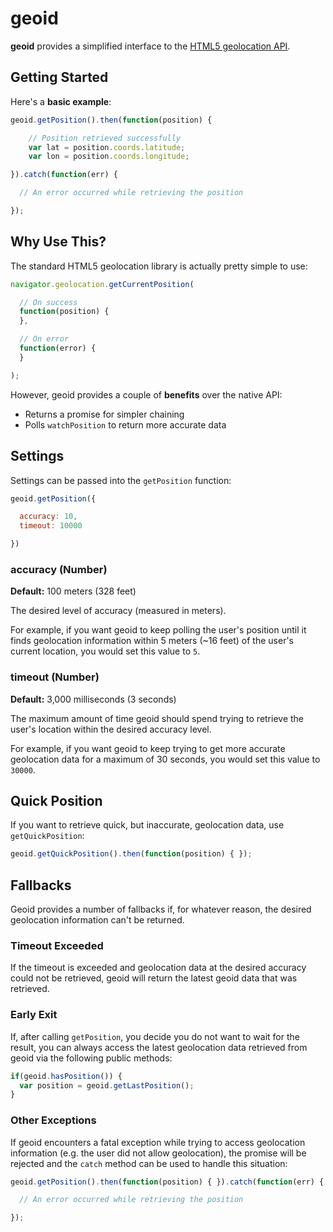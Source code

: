 # geoid

**geoid** provides a simplified interface to the [HTML5 geolocation API](https://developer.mozilla.org/en-US/docs/Web/API/Geolocation/Using_geolocation).

## Getting Started

Here's a **basic example**:

```javascript
geoid.getPosition().then(function(position) {

    // Position retrieved successfully
    var lat = position.coords.latitude;
    var lon = position.coords.longitude;

}).catch(function(err) {

  // An error occurred while retrieving the position

});
```

## Why Use This?

The standard HTML5 geolocation library is actually pretty simple to use:

```javascript
navigator.geolocation.getCurrentPosition(

  // On success
  function(position) {
  },

  // On error
  function(error) {
  }

);
```

However, geoid provides a couple of **benefits** over the native API:

* Returns a promise for simpler chaining
* Polls ``watchPosition`` to return more accurate data

## Settings

Settings can be passed into the ``getPosition`` function:

```javascript
geoid.getPosition({

  accuracy: 10,
  timeout: 10000

})
```

### accuracy (Number)

**Default:** 100 meters (328 feet)

The desired level of accuracy (measured in meters).

For example, if you want geoid to keep polling the user's position until
it finds geolocation information within 5 meters (~16 feet) of the user's
current location, you would set this value to ``5``.

### timeout (Number)

**Default:** 3,000 milliseconds (3 seconds)

The maximum amount of time geoid should spend trying to retrieve the user's
location within the desired accuracy level.

For example, if you want geoid to keep trying to get more accurate
geolocation data for a maximum of 30 seconds, you would set this value to
``30000``.

## Quick Position

If you want to retrieve quick, but inaccurate, geolocation data, use
`getQuickPosition`:

```javascript
geoid.getQuickPosition().then(function(position) { });
```

## Fallbacks

Geoid provides a number of fallbacks if, for whatever reason, the desired
geolocation information can't be returned.

### Timeout Exceeded

If the timeout is exceeded and geolocation data at the desired accuracy
could not be retrieved, geoid will return the latest geoid data that was
retrieved.

### Early Exit

If, after calling ``getPosition``, you decide you do not want to wait for the
result, you can always access the latest geolocation data retrieved from
geoid via the following public methods:

```javascript
if(geoid.hasPosition()) {
  var position = geoid.getLastPosition();
}
```

### Other Exceptions

If geoid encounters a fatal exception while trying to access geolocation
information (e.g. the user did not allow geolocation), the promise will be
rejected and the ``catch`` method can be used to handle this situation:


```javascript
geoid.getPosition().then(function(position) { }).catch(function(err) {

  // An error occurred while retrieving the position

});
```
